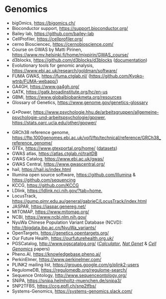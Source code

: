 # Genomics

- bigOmics, <https://bigomics.ch/>
- Bioconductor support, <https://support.bioconductor.org/>
- Bailey lab, <https://github.com/bailey-lab>
- CellProfiler, <https://cellprofiler.org/>
- cerno Biosciencec, <https://cernobioscience.com/>
- Course on GWAS by Matti Pirinen, <https://www.mv.helsinki.fi/home/mjxpirin/GWAS_course/>
- d3blocks, <https://github.com/d3blocks/d3blocks> ([documentation](https://d3blocks.github.io/d3blocks/pages/html/index.html#))
- Evolutionary tools for genomic analysis, <https://www.ebi.ac.uk/research/goldman/software/>
- FUMA GWAS, <https://fuma.ctglab.nl/> (<https://github.com/Kyoko-wtnb/FUMA-webapp/>)
- GA4GH, <https://www.ga4gh.org/>
- GATK, <https://gatk.broadinstitute.org/hc/en-us>
- GBMI, <https://www.globalbiobankmeta.org/resources>
- Glossary of Genetics, <https://www.genome.gov/genetics-glossary>
* G*Power, <https://www.psychologie.hhu.de/arbeitsgruppen/allgemeine-psychologie-und-arbeitspsychologie/gpower>, <https://stats.oarc.ucla.edu/other/gpower/>
- GRCh38 reference genome, <https://ftp.1000genomes.ebi.ac.uk/vol1/ftp/technical/reference/GRCh38_reference_genome/>
- GTEx, <https://www.gtexportal.org/home/> ([datasets](https://gtexportal.org/home/datasets))
- GWAS atlas, <https://atlas.ctglab.nl/traitDB>
- GWAS Catalog, <https://www.ebi.ac.uk/gwas/>
- GWAS Central, <https://www.gwascentral.org/>
- hail, <https://hail.is/index.html>
- Illumina open source software, <https://github.com/Illumina> & <https://github.com/sequencing>
- KCCG, <https://github.com/KCCG>
- LDlink, <https://ldlink.nci.nih.gov/?tab=home.>
- LocusTrack, <https://gump.qimr.edu.au/general/gabrieC/LocusTrack/index.html>
- JASPAR, <https://jaspar.genereg.net/>
- MITOMAP, <https://www.mitomap.org/>
- NCBI, <https://www.ncbi.nlm.nih.gov/>
- NyuWa Chinese Population Variant Database (NCVD): <http://bigdata.ibp.ac.cn/NyuWa_variants/>
- OpenTargets, <https://genetics.opentargets.org/>
- Our Future Health, <https://ourfuturehealth.org.uk/>
- PGSCatalog, <http://www.pgscatalog.org/> ([*Calculator*](https://pgsc-calc.readthedocs.io/en/latest/), [*Nat Genet*](https://www.nature.com/articles/s41588-021-00783-5) & [*Cell Genomics*](https://www.cell.com/cell-genomics/fulltext/S2666-979X(22)00042-8) papers)
- Pheno.AI, <https://knowledgebase.pheno.ai/>
- PerkinElmer, <https://www.perkinelmer.com/>
- PLINK2 mailing list, <https://groups.google.com/g/plink2-users>
- RegulomeDB, <https://regulomedb.org/regulome-search/>
- Sequence Ontology, <http://www.sequenceontology.org/>
- SNiPA, <https://snipa.helmholtz-muenchen.de/snipa3/>
- SNP2TFBS, <https://ccg.epfl.ch/snp2tfbs/>
- Systems-Genomics, <https://systems-genomics.slack.com/>
